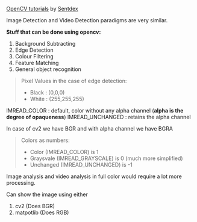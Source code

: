 [OpenCV tutorials](https://pythonprogramming.net/loading-images-python-opencv-tutorial/) by [Sentdex](https://pythonprogramming.net/)

Image Detection and Video Detection paradigms are very similar.

**Stuff that can be done using opencv:**
1. Background Subtracting
2. Edge Detection
3. Colour Filtering
4. Feature Matching
5. General object recognition 

> Pixel Values in the case of edge detection:
>  - Black : (0,0,0)
>  - White : (255,255,255)

IMREAD_COLOR : default, color without any alpha channel (**alpha is the degree of opaqueness**)
IMREAD_UNCHANGED : retains the alpha channel

In case of cv2 we have BGR and with alpha channel we have BGRA

> Colors as numbers:
>   - Color (IMREAD_COLOR) is 1  
>   - Graysvale (IMREAD_GRAYSCALE) is 0 (much more simplified)
>   - Unchanged (IMREAD_UNCHANGED) is -1

Image analysis and video analysis in full color would require a lot more processing.

Can show the image using either
1. cv2 (Does BGR)
2. matpotlib (Does RGB)

